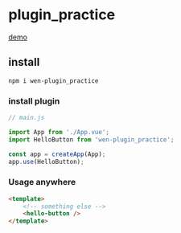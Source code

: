 # plugin_practice

[demo](https://wen19970509.github.io/wen_plugin_practice/)

## install

```
npm i wen-plugin_practice
```

### install plugin

```js
// main.js

import App from './App.vue';
import HelloButton from 'wen-plugin_practice';

const app = createApp(App);
app.use(HelloButton);
```

### Usage anywhere

```html
<template>
    <!-- something else -->
    <hello-button />
</template>
```
